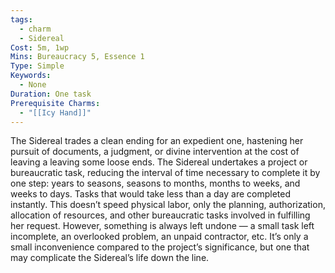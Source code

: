 ```yaml
---
tags:
  - charm
  - Sidereal
Cost: 5m, 1wp
Mins: Bureaucracy 5, Essence 1
Type: Simple
Keywords:
  - None
Duration: One task
Prerequisite Charms:
  - "[[Icy Hand]]"
---
```

The Sidereal trades a clean ending for an expedient one, hastening her pursuit of documents, a judgment, or divine intervention at the cost of leaving a leaving some loose ends. The Sidereal undertakes a project or bureaucratic task, reducing the interval of time necessary to complete it by one step: years to seasons, seasons to months, months to weeks, and weeks to days. Tasks that would take less than a day are completed instantly. This doesn’t speed physical labor, only the planning, authorization, allocation of resources, and other bureaucratic tasks involved in fulfilling her request. However, something is always left undone — a small task left incomplete, an overlooked problem, an unpaid contractor, etc. It’s only a small inconvenience compared to the project’s significance, but one that may complicate the Sidereal’s life down the line.